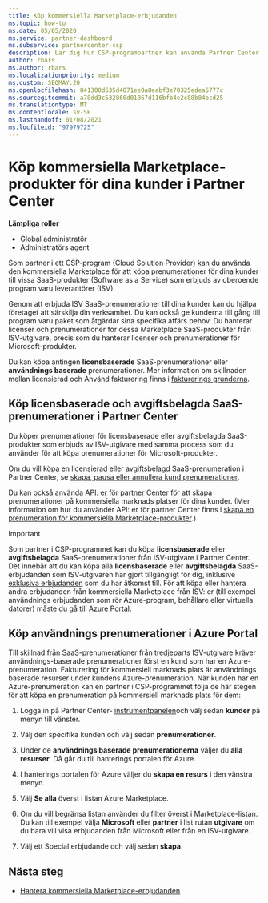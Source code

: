```yaml
---
title: Köp kommersiella Marketplace-erbjudanden
ms.topic: how-to
ms.date: 05/05/2020
ms.service: partner-dashboard
ms.subservice: partnercenter-csp
description: Lär dig hur CSP-programpartner kan använda Partner Center Marketplace för att göra kund inköp av SaaS-erbjudanden från oberoende program varu leverantörer (ISV).
author: rbars
ms.author: rbars
ms.localizationpriority: medium
ms.custom: SEOMAY.20
ms.openlocfilehash: 841308d535d4071ee0a8eabf3e70325edea5777c
ms.sourcegitcommit: a78dd3c532860d01867d116bfb4e2c88b84bcd25
ms.translationtype: MT
ms.contentlocale: sv-SE
ms.lasthandoff: 01/08/2021
ms.locfileid: "97979725"
---
```

# <a name="purchase-commercial-marketplace-products-for-your-customers-in-partner-center"></a>Köp kommersiella Marketplace-produkter för dina kunder i Partner Center


**Lämpliga roller**

- Global administratör
- Administratörs agent

Som partner i ett CSP-program (Cloud Solution Provider) kan du använda den kommersiella Marketplace för att köpa prenumerationer för dina kunder till vissa SaaS-produkter (Software as a Service) som erbjuds av oberoende program varu leverantörer (ISV).

Genom att erbjuda ISV SaaS-prenumerationer till dina kunder kan du hjälpa företaget att särskilja din verksamhet. Du kan också ge kunderna till gång till program varu paket som åtgärdar sina specifika affärs behov. Du hanterar licenser och prenumerationer för dessa Marketplace SaaS-produkter från ISV-utgivare, precis som du hanterar licenser och prenumerationer för Microsoft-produkter.

Du kan köpa antingen **licensbaserade** SaaS-prenumerationer eller **användnings baserade** prenumerationer. Mer information om skillnaden mellan licensierad och Använd fakturering finns i [fakturerings grunderna](billing-basics.md).

## <a name="purchase-license-based-and-metered-saas-subscriptions-in-partner-center"></a>Köp licensbaserade och avgiftsbelagda SaaS-prenumerationer i Partner Center

Du köper prenumerationer för licensbaserade eller avgiftsbelagda SaaS-produkter som erbjuds av ISV-utgivare med samma process som du använder för att köpa prenumerationer för Microsoft-produkter.

Om du vill köpa en licensierad eller avgiftsbelagd SaaS-prenumeration i Partner Center, se [skapa, pausa eller annullera kund prenumerationer](create-a-new-subscription.md#create-a-new-subscription).

Du kan också använda [API: er för partner Center](/partner-center/develop/) för att skapa prenumerationer på kommersiella marknads platser för dina kunder. (Mer information om hur du använder API: er för partner Center finns i [skapa en prenumeration för kommersiella Marketplace-produkter](/partner-center/develop/create-subscription-azure-marketplace-products).)

>[!IMPORTANT]
> Som partner i CSP-programmet kan du köpa **licensbaserade** eller **avgiftsbelagda** SaaS-prenumerationer från ISV-utgivare i Partner Center. Det innebär att du kan köpa alla **licensbaserade** eller **avgiftsbelagda** SaaS-erbjudanden som ISV-utgivaren har gjort tillgängligt för dig, inklusive [exklusiva erbjudanden](csp-commercial-marketplace-discover.md#learn-about-marketplace-exclusive-offers) som du har åtkomst till. För att köpa eller hantera andra erbjudanden från kommersiella Marketplace från ISV: er (till exempel användnings erbjudanden som rör Azure-program, behållare eller virtuella datorer) måste du gå till [Azure Portal](https://portal.azure.com/).

## <a name="purchase-usage-based-subscriptions-in-the-azure-portal"></a>Köp användnings prenumerationer i Azure Portal

Till skillnad från SaaS-prenumerationer från tredjeparts ISV-utgivare kräver användnings-baserade prenumerationer först en kund som har en Azure-prenumeration. Fakturering för kommersiell marknads plats är användnings baserade resurser under kundens Azure-prenumeration. När kunden har en Azure-prenumeration kan en partner i CSP-programmet följa de här stegen för att köpa en prenumeration på kommersiell marknads plats för dem:

1. Logga in på Partner Center- [instrumentpanelen](https://partner.microsoft.com/dashboard)och välj sedan **kunder** på menyn till vänster.

2. Välj den specifika kunden och välj sedan **prenumerationer**.  

3. Under de **användnings baserade prenumerationerna** väljer du **alla resurser**. Då går du till hanterings portalen för Azure.

4. I hanterings portalen för Azure väljer du **skapa en resurs** i den vänstra menyn.

5. Välj **Se alla** överst i listan Azure Marketplace.

6. Om du vill begränsa listan använder du filter överst i Marketplace-listan. Du kan till exempel välja **Microsoft** eller **partner** i list rutan **utgivare** om du bara vill visa erbjudanden från Microsoft eller från en ISV-utgivare.

7. Välj ett Special erbjudande och välj sedan **skapa**.

## <a name="next-steps"></a>Nästa steg

- [Hantera kommersiella Marketplace-erbjudanden](csp-commercial-marketplace-purchase.md)